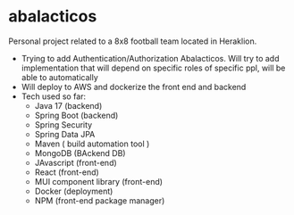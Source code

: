 # abalacticos
Personal project related to a 8x8 football team located in Heraklion.

- Trying to add Authentication/Authorization Abalacticos. Will try to add implementation that will depend on specific roles of specific ppl, will be able to automatically
- Will deploy to AWS and dockerize the front end and backend
- Tech used so far:
    - Java 17 (backend) 
    - Spring Boot (backend)
    - Spring Security 
    - Spring Data JPA
    - Maven ( build automation tool ) 
    - MongoDB (BAckend DB) 
    - JAvascript (front-end)
    - React (front-end)
    - MUI component library (front-end)
    - Docker (deployment)
    - NPM (front-end package manager)
